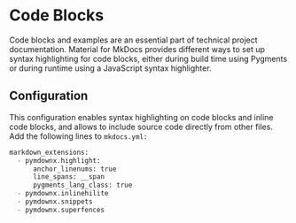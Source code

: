 # Code Blocks
Code blocks and examples are an essential part of technical project documentation. Material for MkDocs provides different ways to set up syntax highlighting for code blocks, either during build time using Pygments or during runtime using a JavaScript syntax highlighter.
## Configuration
This configuration enables syntax highlighting on code blocks and inline code blocks, and allows to include source code directly from other files. Add the following lines to ```mkdocs.yml:```
``` py
markdown_extensions:
  - pymdownx.highlight:
      anchor_linenums: true
      line_spans: __span
      pygments_lang_class: true
  - pymdownx.inlinehilite
  - pymdownx.snippets
  - pymdownx.superfences
```